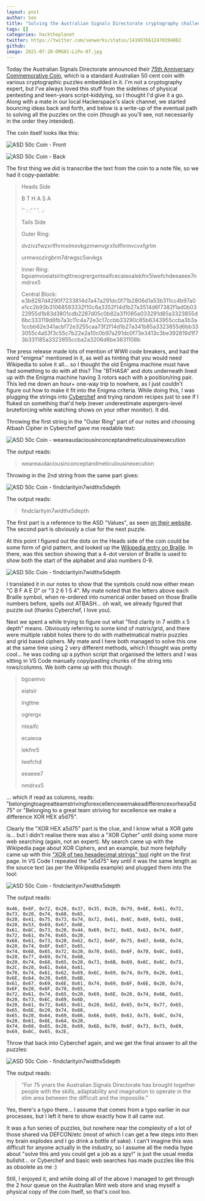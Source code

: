 ```yaml
---
layout: post
author: Sen
title: "Solving the Australian Signals Directorate cryptography challenge coin"
tags: []
categories: hacktheplanet
twitter: https://twitter.com/senwerks/status/1416976612470394882
github: 
image: 2021-07-20-DMG01-LiPo-07.jpg
---
```


Today the Australian Signals Directorate announced their [75th Anniversary Commemorative Coin](https://www.asd.gov.au/75th-anniversary/events/2022-09-01-75th-anniversary-commemorative-coin), which is a standard Australian 50 cent coin with various cryptographic puzzles embedded in it. I'm not a cryptography expert, but I've always loved this stuff from the sidelines of physical pentesting and teen-years script-kiddying, so I thought I'd give it a go. Along with a mate in our local Hackerspace's slack channel, we started bouncing ideas back and forth, and below is a write-up of the eventual path to solving all the puzzles on the coin (though as you'll see, not necessarily in the order they intended).

The coin itself looks like this:

![ASD 50c Coin - Front](/images/2022-09-01-ASD-50c-Coin-1.png)

![ASD 50c Coin - Back](/images/2022-09-01-ASD-50c-Coin-2.png)

The first thing we did is transcribe the text from the coin to a note file, so we had it copy-pastable:

> Heads Side
> 
> B    T    H    A    S    A 
> 
> ''   :    :'   '    '.   .:
> 
> Tails Side
> 
> Outer Ring: 
> 
> dvzivzfwzxrlfhrmxlmxvkgzmwnvgrxfolfhrmvcvxfgrlm
> 
> urmwxozirgbrm7drwgsc5wvkgs
> 
> Inner Ring:
> bgoamvoeiatsirlngttneogrergxnteaifcecaieoalekfnr5lwefchdeeaeee7nmdrxx5
> 
> Central Block:
> e3b8287d4290f7233814d7a47a291dc0f71b2806d1a53b311cc4b97a0e1cc2b93b31068593332f10c6a3352f14d1b27a3514d6f7382f1ad0b0322955d1b83d3801cdb2287d05c0b82a311085a033291d85a3323855d6bc333119d6fb7a3c11c4a72e3c17ccbb33290c85b6343955ccba3b3a1ccbb62e341acbf72e3255caa73f2f14d1b27a341b85a3323855d6bb333055c4a53f3c55c7b22e2a10c0b97a291dc0f73e3413c3be392819d1f73b331185a3323855ccba2a3206d6be3831108b

The press release made lots of mention of WWII code breakers, and had the word "enigma" mentioned in it, as well as hinting that you would need Wikipedia to solve it all... so I thought the old Enigma machine must have had something to do with all this? The "BTHASA" and dots underneath lined up with the Enigma machine having 3 rotors each with a position/ring pair. This led me down an hour+ one-way trip to nowhere, as I just couldn't figure out how to make it fit into the Enigma criteria. While doing this, I was plugging the strings into [Cyberchef](https://gchq.github.io/CyberChef/) and trying random recipes just to see if I fluked on something that'd help (never underestimate aspergers-level bruteforcing while watching shows on your other monitor). It did. 

Throwing the first string in the "Outer Ring" part of our notes and choosing Atbash Cipher in Cyberchef gave me readable text:

![ASD 50c Coin - weareaudaciousinconceptandmeticulousinexecution](/images/2022-09-01-ASD-50c-Coin-3.png)

The output reads:

> weareaudaciousinconceptandmeticulousinexecution

Throwing in the 2nd string from the same part gives:

![ASD 50c Coin - findclarityin7widthx5depth](/images/2022-09-01-ASD-50c-Coin-4.png)

The output reads:

> findclarityin7widthx5depth

The first part is a reference to the ASD "Values", as seen [on their website](https://www.asd.gov.au/about/values). The second part is obviously a clue for the next puzzle.

At this point I figured out the dots on the Heads side of the coin could be some form of grid pattern, and looked up the [Wikipedia entry on Braille](https://en.wikipedia.org/wiki/Braille). In there, was this section showing that a 4-dot version of Braille is used to show both the start of the alphabet and also numbers 0-9. 

![ASD 50c Coin - findclarityin7widthx5depth](/images/2022-09-01-ASD-50c-Coin-5.png)

I translated it in our notes to show that the symbols could now either mean "C B F A E D" or "3 2 6 1 5 4". My mate noted that the letters above each Braille symbol, when re-ordered into numerical order based on those Braille numbers before, spells out ATBASH... oh wait, we already figured that puzzle out (thanks Cyberchef, I love you).

Next we spent a while trying to figure out what "find clarity in 7 width x 5 depth" means. Obviously referring to some kind of matrix/grid, and there were multiple rabbit holes there to do with mathetmatical matrix puzzles and grid based ciphers. My mate and I here both managed to solve this one at the same time using 2 very different methods, which I thought was pretty cool... he was coding up a python script that organised the letters and I was sitting in VS Code manually copy/pasting chunks of the string into rows/columns. We both came up with this though:

> bgoamvo
> 
> eiatsir
> 
> lngttne
> 
> ogrergx
> 
> nteaifc
> 
>  
> ecaieoa
> 
> lekfnr5
> 
> lwefchd
> 
> eeaeee7
> 
> nmdrxx5

... which if read as columns, reads: "belongingtoagreatteamstrivingforexcellencewemakeadifferencexorhexa5d75" or "Belonging to a great team striving for excellence we make a difference XOR HEX a5d75".

Clearly the "XOR HEX a5d75" part is the clue, and I know what a XOR gate is... but I didn't realise there was also a "XOR Cipher" until doing some more web searching (again, not an expert). My search came up with the Wikipedia page about XOR Ciphers, and an example, but more helpfully came up with this ["XOR of two hexadecimal strings" tool](https://tomeko.net/online_tools/xor.php?lang=en) right on the first page. In VS Code I repeated the "a5d75" key until it was the same length as the source text (as per the Wikipedia example) and plugged them into the tool:

![ASD 50c Coin - findclarityin7widthx5depth](/images/2022-09-01-ASD-50c-Coin-6.png)

The output reads:

```
0x46, 0x6F, 0x72, 0x20, 0x37, 0x35, 0x20, 0x79, 0x6E, 0x61, 0x72, 0x73, 0x20, 0x74, 0x68, 0x65, 
0x20, 0x41, 0x75, 0x73, 0x74, 0x72, 0x61, 0x6C, 0x69, 0x61, 0x6E, 0x20, 0x53, 0x69, 0x67, 0x6E, 
0x61, 0x6C, 0x73, 0x20, 0x44, 0x69, 0x72, 0x65, 0x63, 0x74, 0x6F, 0x72, 0x61, 0x74, 0x65, 0x20, 
0x68, 0x61, 0x73, 0x20, 0x62, 0x72, 0x6F, 0x75, 0x67, 0x68, 0x74, 0x20, 0x74, 0x6F, 0x67, 0x65, 
0x74, 0x68, 0x65, 0x72, 0x20, 0x70, 0x65, 0x6F, 0x70, 0x6C, 0x65, 0x20, 0x77, 0x69, 0x74, 0x68, 
0x20, 0x74, 0x68, 0x65, 0x20, 0x73, 0x6B, 0x69, 0x6C, 0x6C, 0x73, 0x2C, 0x20, 0x61, 0x64, 0x61, 
0x70, 0x74, 0x61, 0x62, 0x69, 0x6C, 0x69, 0x74, 0x79, 0x20, 0x61, 0x6E, 0x64, 0x20, 0x69, 0x6D, 
0x61, 0x67, 0x69, 0x6E, 0x61, 0x74, 0x69, 0x6F, 0x6E, 0x20, 0x74, 0x6F, 0x20, 0x6F, 0x70, 0x65, 
0x72, 0x61, 0x74, 0x65, 0x20, 0x69, 0x6E, 0x20, 0x74, 0x68, 0x65, 0x20, 0x73, 0x6C, 0x69, 0x6D, 
0x20, 0x61, 0x72, 0x65, 0x61, 0x20, 0x62, 0x65, 0x74, 0x77, 0x65, 0x65, 0x6E, 0x20, 0x74, 0x68, 
0x65, 0x20, 0x64, 0x69, 0x66, 0x66, 0x69, 0x63, 0x75, 0x6C, 0x74, 0x20, 0x61, 0x6E, 0x64, 0x20, 
0x74, 0x68, 0x65, 0x20, 0x69, 0x6D, 0x70, 0x6F, 0x73, 0x73, 0x69, 0x69, 0x6C, 0x65, 0x2E, 
```

Throw that back into Cyberchef again, and we get the final answer to all the puzzles:

![ASD 50c Coin - findclarityin7widthx5depth](/images/2022-09-01-ASD-50c-Coin-7.png)

The output reads:

> "For 75 ynars the Australian Signals Directorate has brought together people with the skills, adaptability and imagination to operate in the slim area between the difficult and the impossiile."

Yes, there's a typo there... I assume that comes from a typo earlier in our processes, but I left it here to show exactly how it all came out.

It was a fun series of puzzles, but nowhere near the complexity of a lot of those shared via DEFCON/etc (most of which I can get a few steps into then my brain explodes and I go drink a bottle of sake). I can't imagine this was difficult for anyone actually in the industry, so I assume all the media hype about "solve this and you could get a job as a spy!" is just the usual media bullshit... or Cyberchef and basic web searches has made puzzles like this as obsolete as me :) 

Still, I enjoyed it, and while doing all of the above I managed to get through the 2 hour queue on the Australian Mint web store and snag myself a physical copy of the coin itself, so that's cool too.